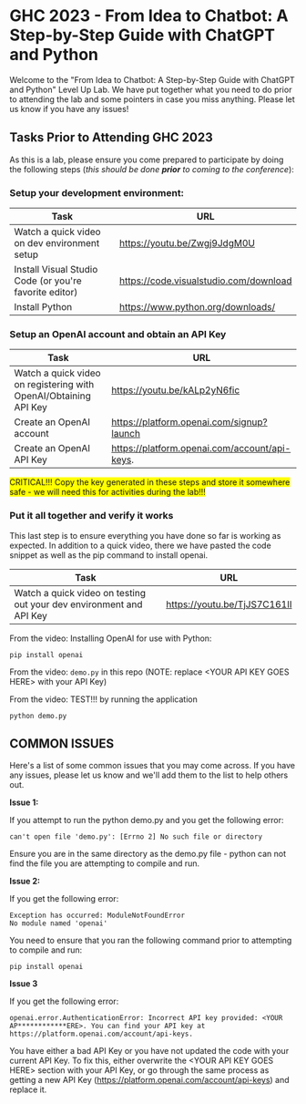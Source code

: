 # GHC 2023 - From Idea to Chatbot: A Step-by-Step Guide with ChatGPT and Python

Welcome to the  "From Idea to Chatbot: A Step-by-Step Guide with ChatGPT and Python" Level Up Lab. We have put together what you need to do prior to attending the lab and some pointers in case you miss anything. Please let us know if you have any issues!

## Tasks Prior to Attending GHC 2023

As this is a lab, please ensure you come prepared to participate by doing the following steps (*this should be done **prior** to coming to the conference*):

### Setup your development environment:

|Task|URL  |
|--|--|
| Watch a quick video on dev environment setup | https://youtu.be/Zwgj9JdgM0U |
| Install Visual Studio Code (or you're favorite editor) | https://code.visualstudio.com/download |
| Install Python | https://www.python.org/downloads/ |

### Setup an OpenAI account and obtain an API Key

|Task|URL  |
|--|--|
| Watch a quick video on registering with OpenAI/Obtaining API Key | https://youtu.be/kALp2yN6fic |
| Create an OpenAI account | https://platform.openai.com/signup?launch |
| Create an OpenAI API Key | https://platform.openai.com/account/api-keys. |

<span style="background-color: #FFFF00">CRITICAL!!! Copy the key generated in these steps and store it somewhere safe - we will need this for activities during the lab!!!</span>

### Put it all together and verify it works

This last step is to ensure everything you have done so far is working as expected. In addition to a quick video, there we have pasted the code snippet as well as the pip command to install openai.

| Task | URL |
|--|--|
| Watch a quick video on testing out your dev environment and API Key | https://youtu.be/TjJS7C161II |

From the video: Installing OpenAI for use with Python:

```
pip install openai
```

From the video: ```demo.py``` in this repo (NOTE: replace \<YOUR API KEY GOES HERE> with your API Key)

From the video: TEST!!! by running the application
```
python demo.py
```

## COMMON ISSUES
Here's a list of some common issues that you may come across. If you have any issues, please let us know and we'll add them to the list to help others out.

**Issue 1:**

 If you attempt to run the python demo.py and you get the following error:
 ```
 can't open file 'demo.py': [Errno 2] No such file or directory
 ```

Ensure you are in the same directory as the demo.py file - python can not find the file you are attempting to compile and run.

**Issue 2:**

If you get the following error:

```
Exception has occurred: ModuleNotFoundError
No module named 'openai'
```
You need to ensure that you ran the following command prior to attempting to compile and run:

```
pip install openai
```
**Issue 3**

If you get the following error:

```
openai.error.AuthenticationError: Incorrect API key provided: <YOUR AP************ERE>. You can find your API key at https://platform.openai.com/account/api-keys.
```

You have either a bad API Key or you have not updated the code with your current API Key. To fix this, either overwrite the \<YOUR API KEY GOES HERE> section with your API Key, or go through the same process as getting a new API Key (https://platform.openai.com/account/api-keys)  and replace it.
